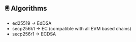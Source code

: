 

## 🖲 Algorithms

- ed25519   -> EdDSA
- secp256k1 -> EC (compatible with all EVM based chains)
- secp256r1 -> ECDSA
